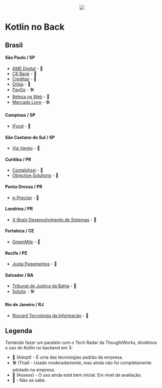 <p align="center">
  <img src="https://external-content.duckduckgo.com/iu/?u=https%3A%2F%2Ftse1.mm.bing.net%2Fth%3Fid%3DOIP.FNakkrty3kjOvNU8m5iQfwHaD4%26pid%3DApi&f=1">
</p>

# Kotlin no Back

## Brasil

#### São Paulo / SP
- [AME Digital](https://boards.greenhouse.io/amedigital) - 🚀 
- [C6 Bank](https://c6bank.gupy.io/) - 🚀 
- [Creditas](https://boards.greenhouse.io/creditas/) - 🚀 
- [Orbia](https://orbia.abler.com.br/) - 🚀 
- [PayGo](https://paygo.gupy.io/) - 🛠
- [Beleza na Web](https://www.glassdoor.com.br/Vagas/Beleza-na-Web-Vagas-E1630661.htm) - 🚀 
- [Mercado Livre](https://jobs.mercadolibre.com/?locale=pt_BR) - 🛠

#### Campinas / SP
- [iFood](https://institucional.ifood.com.br/carreiras?) - 🚀 

#### São Caetano do Sul / SP
- [Via Varejo](https://www.trabalhenavia.com.br/) - 🧪

#### Curitiba / PR
- [Contabilizei](https://www.contabilizei.com.br/trabalhe-na-contabilizei/) - 🚀 
- [Objective Solutions](https://objective.gupy.io/) - 🧪

#### Ponta Grossa / PR
- [e-Precise](https://www.e-precise.com.br/) - 🚀 

#### Londrina / PR
- [X-Brain Desenvolvimento de Sistemas](https://xbrain.com.br/) - 🚀 

#### Fortaleza / CE
- [GreenMile](https://greenmile.com/about/) - 🚀 

#### Recife / PE
- [Justa Pagamentos](https://jobs.kenoby.com/justa) - 🚀 

#### Salvador / BA
- [Tribunal de Justiça da Bahia](http://www5.tjba.jus.br/portal/) - 🧪
- [Solutis](https://solutis.gupy.io/) - 🛠

#### Rio de Janeiro / RJ
- [Riocard Tecnologia da Informação](https://www.cartaoriocard.com.br/rcc/institucional) - 🚀 

## Legenda

Tentando fazer um paralelo com o Tech Radar da ThoughtWorks, dividimos o uso do Kotlin no backend em 3:

* 🚀 (Adopt) - É uma das tecnologias padrão da empresa.
* 🛠 (Trial) - Usado moderadamente, mas ainda não foi completamente adotado na empresa.
* 🧪 (Assess) - O uso ainda está bem inicial. Em nível de avaliação.
* 🤔 - Não se sabe.
